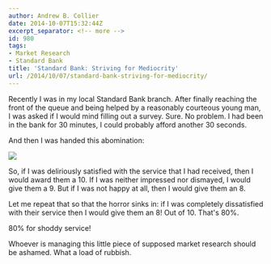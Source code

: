 ```yaml
---
author: Andrew B. Collier
date: 2014-10-07T15:32:44Z
excerpt_separator: <!-- more -->
id: 980
tags:
- Market Research
- Standard Bank
title: 'Standard Bank: Striving for Mediocrity'
url: /2014/10/07/standard-bank-striving-for-mediocrity/
---
```


Recently I was in my local Standard Bank branch. After finally reaching the front of the queue and being helped by a reasonably courteous young man, I was asked if I would mind filling out a survey. Sure. No problem. I had been in the bank for 30 minutes, I could probably afford another 30 seconds.

<!--more-->

And then I was handed this abomination:

<img src="/img/2014/10/standard-bank-survey.png">

So, if I was deliriously satisfied with the service that I had received, then I would award them a 10. If I was neither impressed nor dismayed, I would give them a 9. But if I was not happy at all, then I would give them an 8.

Let me repeat that so that the horror sinks in: if I was completely dissatisfied with their service then I would give them an 8! Out of 10. That's 80%.

80% for shoddy service!

Whoever is managing this little piece of supposed market research should be ashamed. What a load of rubbish.
